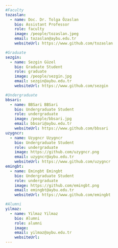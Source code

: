 ```yaml
---
#Faculty
tozaslan:
  - name: Doc. Dr. Tolga Özaslan
    bio: Assistant Professor
    role: faculty
    image: /people/tozaslan.jpeg
    email: tozaslan@aybu.edu.tr
    websiteUrl: https://www.github.com/tozaslan

#Graduate
sezgin:
  - name: Sezgin Güzel
    bio: Graduate Student
    role: graduate
    image: /people/sezgin.jpg
    email: sezgin@aybu.edu.tr
    websiteUrl: https://www.github.com/sezgin

#Undergraduate
bbsari:
  - name: BBSari BBSari
    bio: Undergraduate Student
    role: undergraduate
    image: /people/bbsari.jpg
    email: bbsari@aybu.edu.tr
    websiteUrl: https://www.github.com/bbsari
uzygncr:
  - name: Uzygncr Uzygncr
    bio: Undergraduate Student
    role: undergraduate
    image: https://github.com/uzygncr.png
    email: uzygncr@aybu.edu.tr
    websiteUrl: https://www.github.com/uzygncr
emingbt:
  - name: Emingbt Emingbt
    bio: Undergraduate Student
    role: undergraduate
    image: https://github.com/emingbt.png
    email: emingbt@aybu.edu.tr
    websiteUrl: https://www.github.com/emingbt

#Alumni
yilmaz:
  - name: Yilmaz Yilmaz
    bio: Alumni
    role: alumni
    image:
    email: yilmaz@aybu.edu.tr
    websiteUrl:
---
```

